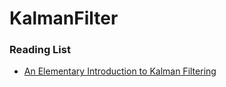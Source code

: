 # KalmanFilter

### Reading List
- [An Elementary Introduction to Kalman Filtering](https://arxiv.org/pdf/1710.04055.pdf)
